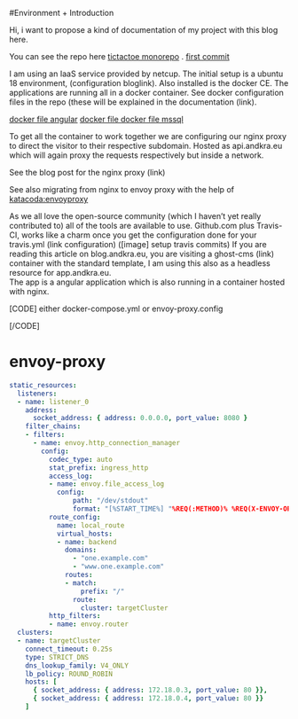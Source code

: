 #Environment + Introduction

Hi, i want to propose a kind of documentation of my project with this blog here.

You can see the repo here [tictactoe monorepo](https://github.com/Habakuk90/tictactoe) . [first commit](https://github.com/Habakuk90/tictactoe/commit/4bdee156a3d5dc25e999391007f5200ed2a02ae8)

I am using an IaaS service provided by netcup. The initial setup is a ubuntu 18 environment, (configuration bloglink). Also installed is the docker CE. The applications are running all in a docker container.  See docker configuration files in the repo (these will be explained in the documentation (link).

[docker file angular]()
[docker file ]()
[docker file mssql]()


To get all the container to work together we are configuring our nginx proxy to direct the visitor to their respective subdomain. Hosted as api.andkra.eu which will again proxy the requests respectively but inside a network.

See the blog post for the nginx proxy (link)

See also migrating from nginx to envoy proxy with the help of [katacoda:envoyproxy](https://www.katacoda.com/envoyproxy/scenarios/migrating-from-nginx-to-envoy)

As we all love the open-source community (which I haven’t yet really contributed to) all of the tools are available to use. Github.com plus Travis-CI, works like a charm once you get the configuration done for your travis.yml (link configuration) ([image] setup travis commits)
If you are reading this article on blog.andkra.eu, you are visiting a ghost-cms (link) container with the standard template, I am using this also as a headless resource for app.andkra.eu.  
The app is a angular application which is also running in a container hosted with nginx. 

[CODE] either docker-compose.yml or envoy-proxy.config

[/CODE]






# envoy-proxy
``` yaml 
static_resources:
  listeners:
  - name: listener_0
    address:
      socket_address: { address: 0.0.0.0, port_value: 8080 }
    filter_chains:
    - filters:
      - name: envoy.http_connection_manager
        config:
          codec_type: auto
          stat_prefix: ingress_http
          access_log:
          - name: envoy.file_access_log
            config:
                path: "/dev/stdout"
                format: "[%START_TIME%] "%REQ(:METHOD)% %REQ(X-ENVOY-ORIGINAL-PATH?:PATH)% %PROTOCOL%" %RESPONSE_CODE% %RESP(X-ENVOY-UPSTREAM-SERVICE-TIME)% "%REQ(X-REQUEST-ID)%" "%REQ(:AUTHORITY)%" "%UPSTREAM_HOST%"\n"
          route_config:
            name: local_route
            virtual_hosts:
            - name: backend
              domains:
                - "one.example.com"
                - "www.one.example.com"
              routes:
              - match:
                  prefix: "/"
                route:
                  cluster: targetCluster
          http_filters:
          - name: envoy.router
  clusters:
  - name: targetCluster
    connect_timeout: 0.25s
    type: STRICT_DNS
    dns_lookup_family: V4_ONLY
    lb_policy: ROUND_ROBIN
    hosts: [
      { socket_address: { address: 172.18.0.3, port_value: 80 }},
      { socket_address: { address: 172.18.0.4, port_value: 80 }}
    ]
```